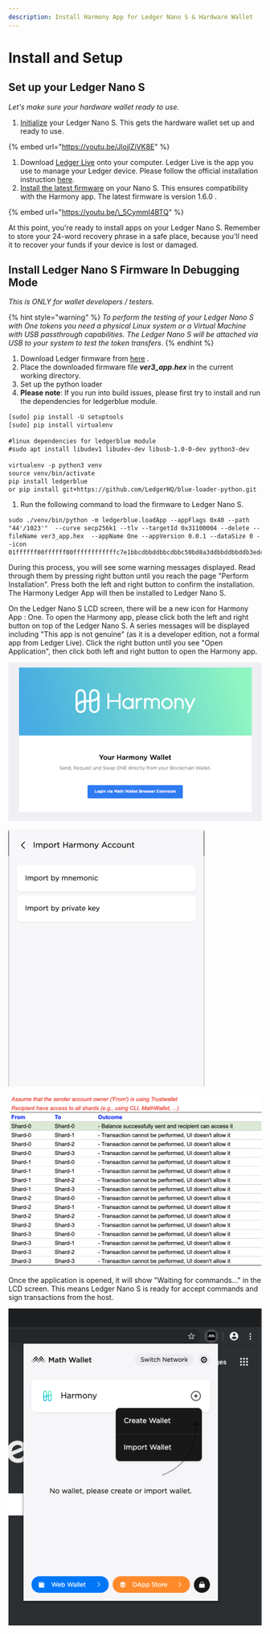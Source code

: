 ```yaml
---
description: Install Harmony App for Ledger Nano S & Hardware Wallet
---
```


# Install and Setup

## Set up your Ledger Nano S

_Let's make sure your hardware wallet ready to use._

1. [Initialize](https://support.ledgerwallet.com/hc/en-us/articles/360000613793) your Ledger Nano S. This gets the hardware wallet set up and ready to use.

{% embed url="https://youtu.be/JlojlZiVK8E" %}

1. Download [Ledger Live](https://support.ledgerwallet.com/hc/en-us/articles/360006395553/) onto your computer. Ledger Live is the app you use to manage your Ledger device.  Please follow the official installation instruction [here](https://support.ledger.com/hc/en-us/articles/360006395553). 
2. [Install the latest firmware](https://support.ledgerwallet.com/hc/en-us/articles/360002731113) on your Nano S. This ensures compatibility with the Harmony app. The latest firmware is version 1.6.0 .   

{% embed url="https://youtu.be/\_5CymmI4BTQ" %}

At this point, you're ready to install apps on your Ledger Nano S. Remember to store your 24-word recovery phrase in a safe place, because you'll need it to recover your funds if your device is lost or damaged.

## Install Ledger Nano S Firmware In Debugging Mode

_This is ONLY for wallet developers / testers._ 

{% hint style="warning" %}
_To perform the testing of your Ledger Nano S with One tokens you need a physical Linux system or a Virtual Machine with USB passthrough capabilities. The Ledger Nano S will be attached via USB to your system to test the token transfers._
{% endhint %}

1. Download Ledger firmware from [here](https://s3-us-west-1.amazonaws.com/pub.harmony.one/release/ledger_firmware/ver3_app.hex) .
2. Place the downloaded firmware file _**ver3\_app.hex**_ in the current working directory.
3. Set up the python loader
4. **Please note**: If you run into build issues, please first try to install and run the dependencies for ledgerblue module.

```text
[sudo] pip install -U setuptools
[sudo] pip install virtualenv

#linux dependencies for ledgerblue module  
#sudo apt install libudev1 libudev-dev libusb-1.0-0-dev python3-dev

virtualenv -p python3 venv
source venv/bin/activate
pip install ledgerblue
or pip install git+https://github.com/LedgerHQ/blue-loader-python.git
```

1. Run the following command to load the firmware to Ledger Nano S.

```text
sudo ./venv/bin/python -m ledgerblue.loadApp --appFlags 0x40 --path "44'/1023'"  --curve secp256k1 --tlv --targetId 0x31100004 --delete --fileName ver3_app.hex  --appName One --appVersion 0.0.1 --dataSize 0 --icon 01ffffff00ffffff00ffffffffffffc7e1bbcdbbddbbcdbbc50bd8a3ddbbddbbddb3edc7e3ffffffff
```

During this process,  you will see some warning messages displayed. Read through them by pressing right button until you reach the page "Perform Installation". Press both the left and right button to confirm the installation. The Harmony Ledger App will then be installed to Ledger Nano S.

On the Ledger Nano S LCD screen, there will be a new icon for Harmony App : One. To open the Harmony app, please click both the left and right button on top of the Ledger Nano S. A series messages will be displayed including "This app is not genuine" \(as it is a developer edition, not a formal app from Ledger Live\). Click the right button until you see "Open Application",  then click both left and right button to open the Harmony app. 

![](../../.gitbook/assets/image%20%2836%29.png)

![](../../.gitbook/assets/image%20%2821%29.png)

![](../../.gitbook/assets/image%20%2839%29.png)

Once the application is opened, it will show "Waiting for commands..." in the LCD screen. This means Ledger Nano S is ready for accept commands and sign transactions from the host.

![](../../.gitbook/assets/image%20%2816%29.png)

## 

